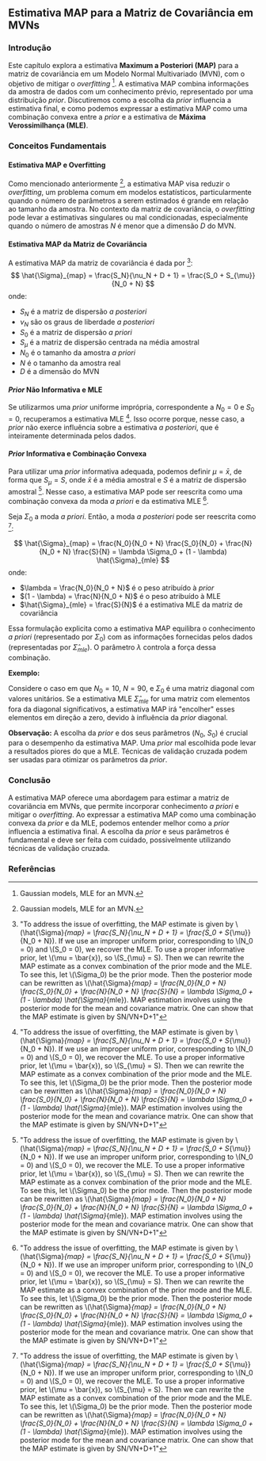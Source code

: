 ## Estimativa MAP para a Matriz de Covariância em MVNs

### Introdução
Este capítulo explora a estimativa **Maximum a Posteriori (MAP)** para a matriz de covariância em um Modelo Normal Multivariado (MVN), com o objetivo de mitigar o *overfitting* [^3]. A estimativa MAP combina informações da amostra de dados com um conhecimento prévio, representado por uma distribuição *prior*. Discutiremos como a escolha da *prior* influencia a estimativa final, e como podemos expressar a estimativa MAP como uma combinação convexa entre a *prior* e a estimativa de **Máxima Verossimilhança (MLE)**.

### Conceitos Fundamentais

#### Estimativa MAP e Overfitting

Como mencionado anteriormente [^3], a estimativa MAP visa reduzir o *overfitting*, um problema comum em modelos estatísticos, particularmente quando o número de parâmetros a serem estimados é grande em relação ao tamanho da amostra. No contexto da matriz de covariância, o *overfitting* pode levar a estimativas singulares ou mal condicionadas, especialmente quando o número de amostras *N* é menor que a dimensão *D* do MVN.

#### Estimativa MAP da Matriz de Covariância

A estimativa MAP da matriz de covariância é dada por [^texto_original]:
$$
\hat{\Sigma}_{map} = \frac{S_N}{\nu_N + D + 1} = \frac{S_0 + S_{\mu}}{N_0 + N}
$$
onde:
*   $S_N$ é a matriz de dispersão *a posteriori*
*   $\nu_N$ são os graus de liberdade *a posteriori*
*   $S_0$ é a matriz de dispersão *a priori*
*   $S_{\mu}$ é a matriz de dispersão centrada na média amostral
*   $N_0$ é o tamanho da amostra *a priori*
*   $N$ é o tamanho da amostra real
*   $D$ é a dimensão do MVN

#### *Prior* Não Informativa e MLE

Se utilizarmos uma *prior* uniforme imprópria, correspondente a $N_0 = 0$ e $S_0 = 0$, recuperamos a estimativa MLE [^texto_original]. Isso ocorre porque, nesse caso, a *prior* não exerce influência sobre a estimativa *a posteriori*, que é inteiramente determinada pelos dados.

#### *Prior* Informativa e Combinação Convexa

Para utilizar uma *prior* informativa adequada, podemos definir $\mu = \bar{x}$, de forma que $S_{\mu} = S$, onde $\bar{x}$ é a média amostral e *S* é a matriz de dispersão amostral [^texto_original]. Nesse caso, a estimativa MAP pode ser reescrita como uma combinação convexa da moda *a priori* e da estimativa MLE [^texto_original].

Seja $\Sigma_0$ a moda *a priori*. Então, a moda *a posteriori* pode ser reescrita como [^texto_original]:

$$
\hat{\Sigma}_{map} = \frac{N_0}{N_0 + N} \frac{S_0}{N_0} + \frac{N}{N_0 + N} \frac{S}{N} = \lambda \Sigma_0 + (1 - \lambda) \hat{\Sigma}_{mle}
$$
onde:

*   $\lambda = \frac{N_0}{N_0 + N}$  é o peso atribuído à *prior*
*   $(1 - \lambda) = \frac{N}{N_0 + N}$  é o peso atribuído à MLE
*   $\hat{\Sigma}_{mle} = \frac{S}{N}$ é a estimativa MLE da matriz de covariância

Essa formulação explicita como a estimativa MAP equilibra o conhecimento *a priori* (representado por $\Sigma_0$) com as informações fornecidas pelos dados (representadas por $\hat{\Sigma}_{mle}$). O parâmetro $\lambda$ controla a força dessa combinação.

**Exemplo:**

Considere o caso em que $N_0 = 10$, $N = 90$, e $\Sigma_0$ é uma matriz diagonal com valores unitários. Se a estimativa MLE $\hat{\Sigma}_{mle}$ for uma matriz com elementos fora da diagonal significativos, a estimativa MAP irá "encolher" esses elementos em direção a zero, devido à influência da *prior* diagonal.

**Observação:**
A escolha da *prior* e dos seus parâmetros ($N_0$, $S_0$) é crucial para o desempenho da estimativa MAP. Uma *prior* mal escolhida pode levar a resultados piores do que a MLE. Técnicas de validação cruzada podem ser usadas para otimizar os parâmetros da *prior*.

### Conclusão

A estimativa MAP oferece uma abordagem para estimar a matriz de covariância em MVNs, que permite incorporar conhecimento *a priori* e mitigar o *overfitting*. Ao expressar a estimativa MAP como uma combinação convexa da *prior* e da MLE, podemos entender melhor como a *prior* influencia a estimativa final. A escolha da *prior* e seus parâmetros é fundamental e deve ser feita com cuidado, possivelmente utilizando técnicas de validação cruzada.

### Referências
[^3]: Gaussian models, MLE for an MVN.
[^texto_original]: "To address the issue of overfitting, the MAP estimate is given by \\(\hat{\Sigma}_{map} = \frac{S_N}{\nu_N + D + 1} = \frac{S_0 + S_{\mu}}{N_0 + N}\). If we use an improper uniform prior, corresponding to \\(N_0 = 0\) and \\(S_0 = 0\), we recover the MLE. To use a proper informative prior, let \\(\mu = \bar{x}\), so \\(S_{\mu} = S\). Then we can rewrite the MAP estimate as a convex combination of the prior mode and the MLE. To see this, let \\(\Sigma_0\) be the prior mode. Then the posterior mode can be rewritten as \\(\hat{\Sigma}_{map} = \frac{N_0}{N_0 + N} \frac{S_0}{N_0} + \frac{N}{N_0 + N} \frac{S}{N} = \lambda \Sigma_0 + (1 - \lambda) \hat{\Sigma}_{mle}\). MAP estimation involves using the posterior mode for the mean and covariance matrix. One can show that the MAP estimate is given by SN/VN+D+1"
<!-- END -->